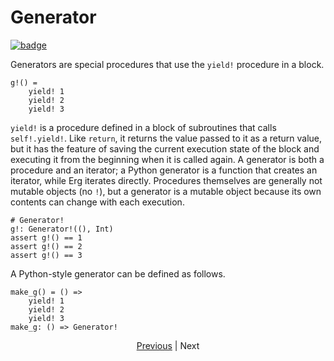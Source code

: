 # Generator

[![badge](https://img.shields.io/endpoint.svg?url=https%3A%2F%2Fgezf7g7pd5.execute-api.ap-northeast-1.amazonaws.com%2Fdefault%2Fsource_up_to_date%3Fowner%3Derg-lang%26repos%3Derg%26ref%3Dmain%26path%3Ddoc/EN/syntax/34_generator.md%26commit_hash%3D6dc8c5015b6120497a26d80eaef65d23eb2bee2a)
](https://gezf7g7pd5.execute-api.ap-northeast-1.amazonaws.com/default/source_up_to_date?owner=erg-lang&repos=erg&ref=main&path=doc/EN/syntax/34_generator.md&commit_hash=6dc8c5015b6120497a26d80eaef65d23eb2bee2a)

Generators are special procedures that use the `yield!` procedure in a block.

```erg
g!() =
    yield! 1
    yield! 2
    yield! 3
```

`yield!` is a procedure defined in a block of subroutines that calls `self!.yield!`. Like `return`, it returns the value passed to it as a return value, but it has the feature of saving the current execution state of the block and executing it from the beginning when it is called again.
A generator is both a procedure and an iterator; a Python generator is a function that creates an iterator, while Erg iterates directly. Procedures themselves are generally not mutable objects (no `!`), but a generator is a mutable object because its own contents can change with each execution.

```erg
# Generator!
g!: Generator!((), Int)
assert g!() == 1
assert g!() == 2
assert g!() == 3
```

A Python-style generator can be defined as follows.

```erg
make_g() = () =>
    yield! 1
    yield! 2
    yield! 3
make_g: () => Generator!
```

<p align='center'>
    <a href='./33_package_system.md'>Previous</a> | Next
</p>
